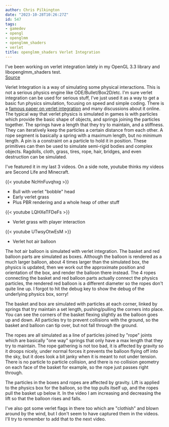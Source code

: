 ```yaml
---
author: Chris Pilkington
date: "2023-10-28T10:26:27Z"
id: 547
tags:
- gamedev
- opengl
- openglmm
- openglmm_shaders
- verlet
title: openglmm_shaders Verlet Integration
---
```


I've been working on verlet integration lately in my OpenGL 3.3 library and libopenglmm_shaders test.  
[Source](https://github.com/pilkch/tests/)

Verlet Integration is a way of simulating some physical interactions. This is not a serious physics engine like ODE/Bullet/Box2D/etc. I'm sure verlet integration can be used for serious stuff, I've just used it as a way to get a basic fun physics simulation, focusing on speed and simple coding. There is a [famous paper on verlet integration](https://www.cs.cmu.edu/afs/cs/academic/class/15462-s13/www/lec_slides/Jakobsen.pdf) and many discussions about it online. The typical way that verlet physics is simulated in games is with particles which provide the basic shape of objects, and springs joining the particles together. The springs have a length that they try to maintain, and a stiffness. They can iteratively keep the particles a certain distance from each other. A rope segment is basically a spring with a maximum length, but no minimum length. A pin is a constraint on a particle to hold it in position. These primitives can then be used to simulate semi-rigid bodies and complex objects. Ragdolls, cloth, grass, tires, rope, hair, bridges, and even destruction can be simulated.

I've featured it in my last 3 videos. On a side note, youtube thinks my videos are Second Life and Minecraft.  

{{< youtube NcHnFuvqhxg >}}  
- Bull with verlet "bobble" head  
- Early verlet grass  
- Plus PBR rendering and a whole heap of other stuff  

{{< youtube LQHXeTFDeFs >}}  
- Verlet grass with player interaction

{{< youtube UTwsyOtwEsM >}}  
- Verlet hot air balloon

The hot air balloon is simulated with verlet integration. The basket and red balloon parts are simulated as boxes. Although the balloon is rendered as a much larger balloon, about 4 times larger than the simulated box, the physics is updated, then we work out the approximate position and orientation of the box, and render the balloon there instead. The 4 ropes connecting the basket and red balloon parts actually connect the physics particles, the rendered red balloon is a different diameter so the ropes don't quite line up. I forgot to hit the debug key to show the debug of the underlying physics box, sorry!

The basket and box are simulated with particles at each corner, linked by springs that try maintain a set length, pushing/pulling the corners into place. You can see the corners of the basket flexing slightly as the balloon goes up and down. All particles try to prevent collisions with the ground, so the basket and balloon can tip over, but not fall through the ground.

The ropes are all simulated as a line of particles joined by "rope" joints which are basically "one way" springs that only have a max length that they try to maintain. The rope gathering is not too bad, it is affected by gravity so it droops nicely, under normal forces it prevents the balloon flying off into the sky, but it does look a bit janky when it is meant to not under tension. There is no particle to particle collision, and there is no collision geometry on each face of the basket for example, so the rope just passes right through.

The particles in the boxes and ropes are affected by gravity. Lift is applied to the physics box for the balloon, so the top pulls itself up, and the ropes pull the basket up below it. In the video I am increasing and decreasing the lift so that the balloon rises and falls.


I've also got some verlet flags in there too which are "clothish" and blown around by the wind, but I don't seem to have captured them in the videos. I'll try to remember to add that to the next video.
